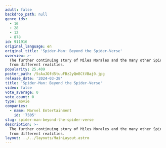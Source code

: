 ```yaml
---
adult: false
backdrop_path: null
genre_ids:
  - 16
  - 28
  - 12
  - 878
id: 911916
original_language: en
original_title: 'Spider-Man: Beyond the Spider-Verse'
overview: >-
  The further continuing story of Miles Morales and the many other Spider-People
  from different realities.
popularity: 25.409
poster_path: /5cAuJOfd5tuuFBz2yQmBCtVBaj0.jpg
release_date: '2024-03-28'
title: 'Spider-Man: Beyond the Spider-Verse'
video: false
vote_average: 0
vote_count: 0
type: movie
companies:
  - name: Marvel Entertainment
    id: '7505'
slug: spider-man-beyond-the-spider-verse
description: >-
  The further continuing story of Miles Morales and the many other Spider-People
  from different realities.
layout: ../../layouts/MainLayout.astro
---
```


